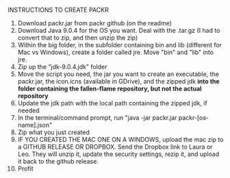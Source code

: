 INSTRUCTIONS TO CREATE PACKR

1. Download packr.jar from packr github (on the readme)
2. Download Java 9.0.4 for the OS you want. Deal with the .tar.gz (I had to convert that to zip, and then unzip the zip)
3. Within the big folder, in the subfolder containing bin and lib (different for Mac vs Windows), create a folder called jre. Move "bin" and "lib" into jre.
4. Zip up the "jdk-9.0.4.jdk" folder
5. Move the script you need, the jar you want to create an executable, the packr.jar, the icon.icns (available in GDrive),
and the zipped jdk **into the folder containing the fallen-flame repository, but not the actual repository**
6. Update the jdk path with the local path containing the zipped jdk, if needed
7. In the terminal/command prompt, run "java -jar packr.jar packr-[os-name].json"
8. Zip what you just created
9. IF YOU CREATED THE MAC ONE ON A WINDOWS, upload the mac zip to a GITHUB RELEASE OR DROPBOX. Send the Dropbox link to Laura or Leo. They will unzip it, update the security settings, rezip it, and upload it back to the github release.
10. Profit
